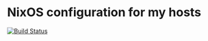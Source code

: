 # NixOS configuration for my hosts

[![Build Status](https://travis-ci.org/jeremiehuchet/nixos-config.svg?branch=master)](https://travis-ci.org/jeremiehuchet/nixos-config)
